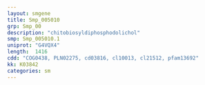 ```yaml
---
layout: smgene
title: Smp_005010
grp: Smp_00
description: "chitobiosyldiphosphodolichol"
smp: Smp_005010.1
uniprot: "G4VQX4"
length:  1416
cdd: "COG0438, PLN02275, cd03816, cl10013, cl21512, pfam13692"
kk: K03842
categories: sm
---
```

